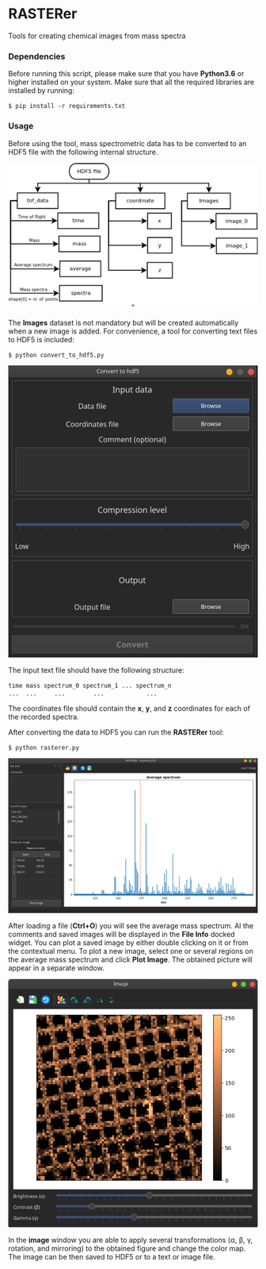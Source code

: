 # RASTERer

Tools for creating chemical images from mass spectra

### Dependencies

Before running this script, please make sure that you have __Python3.6__ or higher installed on your system. 
Make sure that all the required libraries are installed by running:

    $ pip install -r requirements.txt

### Usage

Before using the tool, mass spectrometric data has to be converted to an HDF5 file with the following internal structure. 

<p align="center">
    <img src="/screenshots/file_structure.png">"
</p>

The __Images__ dataset is not mandatory but will be created automatically when a new image is added.
For convenience, a tool for converting text files to HDF5 is included:

    $ python convert_to_hdf5.py

<p align="center">
    <img src="/screenshots/convert_script.png">
</p>

The input text file should have the following structure:

    time mass spectrum_0 spectrum_1 ... spectrum_n
    ...  ...     ...        ...            ...

The coordinates file should contain the __x__, __y__, and __z__ coordinates for each of the recorded spectra.

After converting the data to HDF5 you can run the __RASTERer__ tool:

    $ python rasterer.py

<p align="center">
    <img src="/screenshots/rasterer.png">
</p>

After loading a file (__Ctrl+O__) you will see the average mass spectrum.
Al the comments and saved images will be displayed in the __File Info__ docked widget.
You can plot a saved image by either double clicking on it or from the contextual menu.
To plot a new image, select one or several regions on the average mass spectrum and click __Plot Image__.
The obtained picture will appear in a separate window.

<p align="center">
    <img src="/screenshots/image.png">
</p>

In the __image__ window you are able to apply several transformations (α, β, γ, rotation, and mirroring) to the obtained figure and change the color map.
The image can be then saved to HDF5 or to a text or image file.



